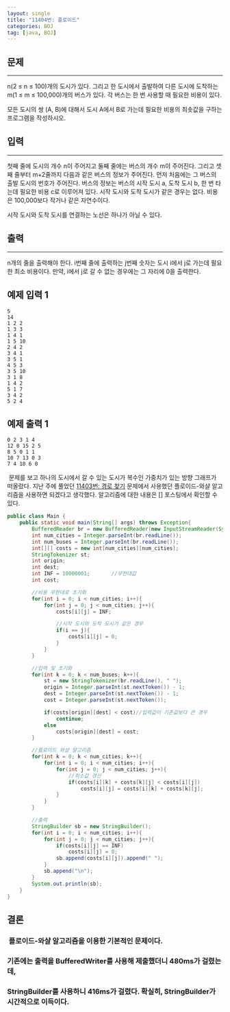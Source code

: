 ```yaml
---
layout: single
title: "11404번: 플로이드"
categories: BOJ
tag: [java, BOJ]
---
```


## 문제
---
n(2 ≤ n ≤ 100)개의 도시가 있다. 그리고 한 도시에서 출발하여 다른 도시에 도착하는 m(1 ≤ m ≤ 100,000)개의 버스가 있다. 각 버스는 한 번 사용할 때 필요한 비용이 있다.

모든 도시의 쌍 (A, B)에 대해서 도시 A에서 B로 가는데 필요한 비용의 최솟값을 구하는 프로그램을 작성하시오.

## 입력
---
첫째 줄에 도시의 개수 n이 주어지고 둘째 줄에는 버스의 개수 m이 주어진다. 그리고 셋째 줄부터 m+2줄까지 다음과 같은 버스의 정보가 주어진다. 먼저 처음에는 그 버스의 출발 도시의 번호가 주어진다. 버스의 정보는 버스의 시작 도시 a, 도착 도시 b, 한 번 타는데 필요한 비용 c로 이루어져 있다. 시작 도시와 도착 도시가 같은 경우는 없다. 비용은 100,000보다 작거나 같은 자연수이다.

시작 도시와 도착 도시를 연결하는 노선은 하나가 아닐 수 있다.

## 출력
---
n개의 줄을 출력해야 한다. i번째 줄에 출력하는 j번째 숫자는 도시 i에서 j로 가는데 필요한 최소 비용이다. 만약, i에서 j로 갈 수 없는 경우에는 그 자리에 0을 출력한다.

## 예제 입력 1 

```
5
14
1 2 2
1 3 3
1 4 1
1 5 10
2 4 2
3 4 1
3 5 1
4 5 3
3 5 10
3 1 8
1 4 2
5 1 7
3 4 2
5 2 4
```

## 예제 출력 1 

```
0 2 3 1 4
12 0 15 2 5
8 5 0 1 1
10 7 13 0 3
7 4 10 6 0
```

&nbsp;문제를 보고 하나의 도시에서 갈 수 있는 도시가 복수인 가중치가 있는 방향 그래프가 떠올랐다. 지난 주에 풀었던 [11403번: 경로 찾기](https://www.acmicpc.net/problem/11403) 문제에서 사용했던 플로이드-와샬 알고리즘을 사용하면 되겠다고 생각했다. 알고리즘에 대한 내용은 [] 포스팅에서 확인할 수 있다.

```java
public class Main {
    public static void main(String[] args) throws Exception{
        BufferedReader br = new BufferedReader(new InputStreamReader(System.in));
        int num_cities = Integer.parseInt(br.readLine());
        int num_buses = Integer.parseInt(br.readLine());
        int[][] costs = new int[num_cities][num_cities];
        StringTokenizer st;
        int origin;
        int dest;
        int INF = 10000001;       //무한대값
        int cost;

        //비용 무한대로 초기화
        for(int i = 0; i < num_cities; i++){
            for(int j = 0; j < num_cities; j++){
                costs[i][j] = INF;

                //시작 도시와 도착 도시가 같은 경우
                if(i == j){
                    costs[i][j] = 0;
                }
            }
        }

        //입력 및 초기화
        for(int k = 0; k < num_buses; k++){
            st = new StringTokenizer(br.readLine(), " ");
            origin = Integer.parseInt(st.nextToken()) - 1;
            dest = Integer.parseInt(st.nextToken()) - 1;
            cost = Integer.parseInt(st.nextToken());

            if(costs[origin][dest] < cost)//입력값이 기존값보다 큰 경우
                continue;
            else
                costs[origin][dest] = cost;
        }

        //플로이드 와샬 알고리즘
        for(int k = 0; k < num_cities; k++){
            for(int i = 0; i < num_cities; i++){
                for(int j = 0; j < num_cities; j++){
                    //최소값 갱신
                    if(costs[i][k] + costs[k][j] < costs[i][j])
                        costs[i][j] = costs[i][k] + costs[k][j];
                }
            }
        }

        //출력
        StringBuilder sb = new StringBuilder();
        for(int i = 0; i < num_cities; i++){
            for(int j = 0; j < num_cities; j++){
                if(costs[i][j] == INF)
                    costs[i][j] = 0;
                sb.append(costs[i][j]).append(" ");
            }
            sb.append("\n");
        }
        System.out.println(sb);
    }
}
```

## 결론

### &nbsp;플로이드-와샬 알고리즘을 이용한 기본적인 문제이다.  
### 기존에는 출력을 BufferedWriter를 사용해 제출했더니 480ms가 걸렸는데,  
### StringBuilder를 사용하니 416ms가 걸렸다. 확실히, StringBuilder가 시간적으로 이득이다.
